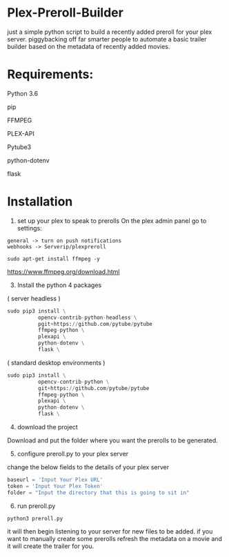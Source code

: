 # Plex-Preroll-Builder
just a simple python script to build a recently added preroll for your plex server. piggybacking off far smarter people to automate a basic trailer builder based on the metadata of recently added movies.

# Requirements:
Python 3.6

pip

FFMPEG

PLEX-API

Pytube3

python-dotenv

flask



# Installation
1. set up your plex to speak to prerolls
On the plex admin panel go to settings:
```
general -> turn on push notifications
webhooks -> Serverip/plexpreroll
```

``` ( ubuntu / debian based )
sudo apt-get install ffmpeg -y
``` 

https://www.ffmpeg.org/download.html

3. Install the python 4 packages 

( server headless )
```python
sudo pip3 install \
          opencv-contrib-python-headless \
          pgit+https://github.com/pytube/pytube
          ffmpeg-python \
          plexapi \
          python-dotenv \
          flask \
```
( standard desktop environments ) 
```python
sudo pip3 install \
          opencv-contrib-python \
          git+https://github.com/pytube/pytube
          ffmpeg-python \
          plexapi \
          python-dotenv \
          flask \

```

4. download the project

Download and put the folder where you want the prerolls to be generated.

5. configure preroll.py to your plex server

change the below fields to the details of your plex server

```python
baseurl = 'Input Your Plex URL'
token = 'Input Your Plex Token'
folder = "Input the directory that this is going to sit in"
```

6. run preroll.py
```
python3 preroll.py
```

it will then begin listening to your server for new files to be added. if you want to manually create some prerolls refresh the metadata on a movie and it will create the trailer for you.